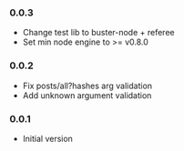 ### 0.0.3
* Change test lib to buster-node + referee
* Set min node engine to >= v0.8.0

### 0.0.2
* Fix posts/all?hashes arg validation
* Add unknown argument validation

### 0.0.1
* Initial version

